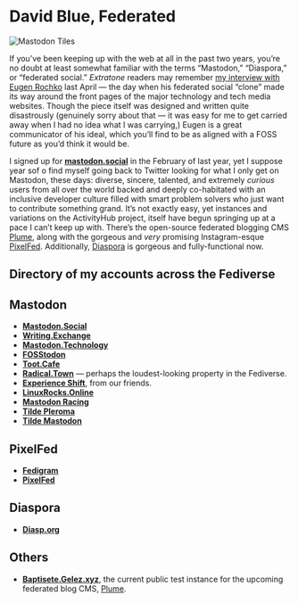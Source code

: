 # David Blue, Federated

![Mastodon Tiles](https://i.snap.as/aFTNmNg.png)

If you’ve been keeping up with the web at all in the past two years, you’re no doubt at least somewhat familiar with the terms “Mastodon,” “Diaspora,” or “federated social.” _Extratone_ readers may remember [my interview with Eugen Rochko](http://www.extratone.com/tech/mastodon/) last April — the day when his federated social “clone” made its way around the front pages of the major technology and tech media websites. Though the piece itself was designed and written quite disastrously \(genuinely sorry about that — it was easy for me to get carried away when I had no idea what I was carrying,\) Eugen is a great communicator of his ideal, which you’ll find to be as aligned with a FOSS future as you’d think it would be.

I signed up for [**mastodon.social**](http://mastodon.social) in the February of last year, yet I suppose year sof o find myself going back to Twitter looking for what I only get on Mastodon, these days: diverse, sincere, talented, and extremely _curious_ users from all over the world backed and deeply co-habitated with an inclusive developer culture filled with smart problem solvers who just want to contribute something grand. It’s not exactly easy, yet instances and variations on the ActivityHub project, itself have begun springing up at a pace I can’t keep up with. There’s the open-source federated blogging CMS [Plume](https://github.com/Plume-org/Plume), along with the gorgeous and _very_ promising Instagram-esque [PixelFed](http://pixelfed.org). Additionally, [Diaspora](http://davidblue@diasp.org) is gorgeous and fully-functional now.

## Directory of my accounts across the Fediverse

## Mastodon

* [**Mastodon.Social**](http://mastodon.social/@DavidBlue)
* [**Writing.Exchange**](https://writing.exchange/@b)
* [**Mastodon.Technology**](http://mastodon.technology/@DavidBlue)
* [**FOSStodon**](https://fosstodon.org/@DavidBlue)
* [**Toot.Cafe**](http://toot.cafe/@DavidBlue)
* [**Radical.Town**](http://radical.town/@DavidBlue) — perhaps the loudest-looking property in the Fediverse.
* [**Experience Shift**](https://expshift.com/@b), from our friends.
* [**LinuxRocks.Online**](https://linuxrocks.online/@blue)
* [**Mastodon Racing**](https://mastd.racing/@blue)
* [**Tilde Pleroma**](https://pleroma.tilde.zone/b)
* [**Tilde Mastodon**](https://tilde.zone/@b)

## PixelFed

* [**Fedigram**](http://fedigram.social/davidblue)
* [**PixelFed**](https://pixelfed.social/Davidblue)

## Diaspora

* [**Diasp.org**](http://bit.ly/dbdiasp)

## Others

* [**Baptisete.Gelez.xyz**](https://baptiste.gelez.xyz/@/davidblue/), the current public test instance for the upcoming federated blog CMS, [Plume](https://github.com/Plume-org/Plume).

